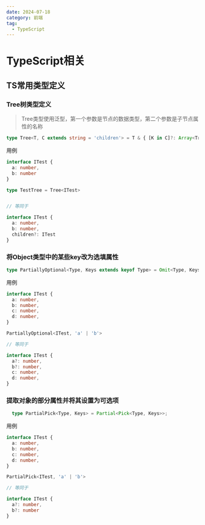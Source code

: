 ```yaml
---
date: 2024-07-18
category: 前端
tag:
  - TypeScript
---
```


# TypeScript相关

## TS常用类型定义

### Tree树类型定义

> Tree类型使用泛型，第一个参数是节点的数据类型，第二个参数是子节点属性的名称

```ts
type Tree<T, C extends string = 'children'> = T & { [K in C]?: Array<Tree<T, C>> };
```

用例

```ts
interface ITest {
  a: number,
  b: number
}

type TestTree = Tree<ITest>


// 等同于

interface ITest {
  a: number,
  b: number,
  children?: ITest
}
```

### 将Object类型中的某些key改为选填属性

```ts
type PartiallyOptional<Type, Keys extends keyof Type> = Omit<Type, Keys> & Partial<Pick<Type, Keys>>;
```

用例

```ts
interface ITest {
  a: number,
  b: number,
  c: number,
  d: number,
}

PartiallyOptional<ITest, 'a' | 'b'>

// 等同于

interface ITest {
  a?: number,
  b?: number,
  c: number,
  d: number,
}
```

### 提取对象的部分属性并将其设置为可选项

```ts
  type PartialPick<Type, Keys> = Partial<Pick<Type, Keys>>;
```

用例

```ts
interface ITest {
  a: number,
  b: number,
  c: number,
  d: number,
}

PartialPick<ITest, 'a' | 'b'>

// 等同于

interface ITest {
  a?: number,
  b?: number
}
```
